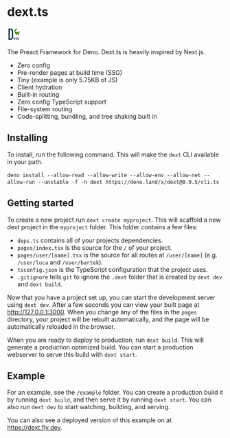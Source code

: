 # dext.ts

![logo](example/public/static/logo.png)

The Preact Framework for Deno. Dext.ts is heavily inspired by Next.js.

- Zero config
- Pre-render pages at build time (SSG)
- Tiny (example is only 5.75KB of JS)
- Client hydration
- Built-in routing
- Zero config TypeScript support
- File-system routing
- Code-splitting, bundling, and tree shaking built in

## Installing

To install, run the following command. This will make the `dext` CLI available in your path.

```
deno install --allow-read --allow-write --allow-env --allow-net --allow-run --unstable -f -n dext https://deno.land/x/dext@0.9.5/cli.ts
```

## Getting started

To create a new project run `dext create myproject`. This will scaffold a new dext project in the
`myproject` folder. This folder contains a few files:

- `deps.ts` contains all of your projects dependencies.
- `pages/index.tsx` is the source for the `/` of your project.
- `pages/user/[name].tsx` is the source for all routes at `/user/[name]` (e.g. `/user/luca` and `/user/bartek`).
- `tsconfig.json` is the TypeScript configuration that the project uses.
- `.gitignore` tells `git` to ignore the `.dext` folder that is created by `dext dev` and `dext build`.

Now that you have a project set up, you can start the development server using `dext dev`.
After a few seconds you can view your built page at http://127.0.0.1:3000. When you change
any of the files in the `pages` directory, your project will be rebuilt automatically, and
the page will be automatically reloaded in the browser.

When you are ready to deploy to production, run `dext build`. This will generate a production
optimized build. You can start a production webserver to serve this build with `dext start`.

## Example

For an example, see the `/example` folder. You can create a production build it by running
`dext build`, and then serve it by running `dext start`. You can also run `dext dev` to
start watching, building, and serving.

You can also see a deployed version of this example on at https://dext.fly.dev.
